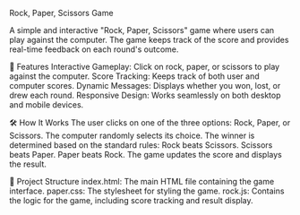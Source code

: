 Rock, Paper, Scissors Game

A simple and interactive "Rock, Paper, Scissors" game where users can play against the computer. The game keeps track of the score and provides real-time feedback on each round's outcome.

🚀 Features
Interactive Gameplay: Click on rock, paper, or scissors to play against the computer.
Score Tracking: Keeps track of both user and computer scores.
Dynamic Messages: Displays whether you won, lost, or drew each round.
Responsive Design: Works seamlessly on both desktop and mobile devices.

🛠️ How It Works
The user clicks on one of the three options: Rock, Paper, or Scissors.
The computer randomly selects its choice.
The winner is determined based on the standard rules:
Rock beats Scissors.
Scissors beats Paper.
Paper beats Rock.
The game updates the score and displays the result.

📂 Project Structure
index.html: The main HTML file containing the game interface.
paper.css: The stylesheet for styling the game.
rock.js: Contains the logic for the game, including score tracking and result display.
